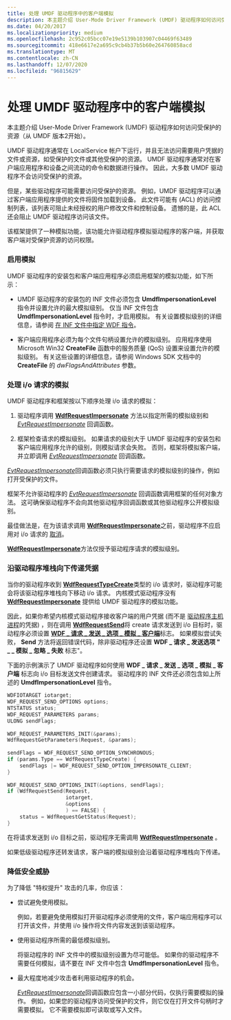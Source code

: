 ```yaml
---
title: 处理 UMDF 驱动程序中的客户端模拟
description: 本主题介绍 User-Mode Driver Framework (UMDF) 驱动程序如何访问受保护的资源（从 UMDF 版本2开始）。
ms.date: 04/20/2017
ms.localizationpriority: medium
ms.openlocfilehash: 2c952c05bcc07e19e5139b103907c04469f63489
ms.sourcegitcommit: 418e6617e2a695c9cb4b37b5b60e264760858acd
ms.translationtype: MT
ms.contentlocale: zh-CN
ms.lasthandoff: 12/07/2020
ms.locfileid: "96815629"
---
```

# <a name="handling-client-impersonation-in-umdf-drivers"></a>处理 UMDF 驱动程序中的客户端模拟


本主题介绍 User-Mode Driver Framework (UMDF) 驱动程序如何访问受保护的资源（从 UMDF 版本2开始）。

UMDF 驱动程序通常在 LocalService 帐户下运行，并且无法访问需要用户凭据的文件或资源，如受保护的文件或其他受保护的资源。 UMDF 驱动程序通常对在客户端应用程序和设备之间流动的命令和数据进行操作。 因此，大多数 UMDF 驱动程序不会访问受保护的资源。

但是，某些驱动程序可能需要访问受保护的资源。 例如，UMDF 驱动程序可以通过客户端应用程序提供的文件将固件加载到设备。 此文件可能有 (ACL) 的访问控制列表，该列表可阻止未经授权的用户修改文件和控制设备。 遗憾的是，此 ACL 还会阻止 UMDF 驱动程序访问该文件。

该框架提供了一种模拟功能，该功能允许驱动程序模拟驱动程序的客户端，并获取客户端对受保护资源的访问权限。

### <a name="enabling-impersonation"></a>启用模拟

UMDF 驱动程序的安装包和客户端应用程序必须启用框架的模拟功能，如下所示：

-   UMDF 驱动程序的安装包的 INF 文件必须包含 **UmdfImpersonationLevel** 指令并设置允许的最大模拟级别。 仅当 INF 文件包含 **UmdfImpersonationLevel** 指令时，才启用模拟。 有关设置模拟级别的详细信息，请参阅 [在 INF 文件中指定 WDF 指令](specifying-wdf-directives-in-inf-files.md)。

-   客户端应用程序必须为每个文件句柄设置允许的模拟级别。 应用程序使用 Microsoft Win32 **CreateFile** 函数中的服务质量 (QoS) 设置来设置允许的模拟级别。 有关这些设置的详细信息，请参阅 Windows SDK 文档中的 **CreateFile** 的 *dwFlagsAndAttributes* 参数。

### <a name="handling-impersonation-for-an-io-request"></a>处理 i/o 请求的模拟

UMDF 驱动程序和框架按以下顺序处理 i/o 请求的模拟：

1.  驱动程序调用 [**WdfRequestImpersonate**](/windows-hardware/drivers/ddi/wdfrequest/nf-wdfrequest-wdfrequestimpersonate) 方法以指定所需的模拟级别和 [*EvtRequestImpersonate*](/windows-hardware/drivers/ddi/wdfrequest/nc-wdfrequest-evt_wdf_request_impersonate) 回调函数。

2.  框架检查请求的模拟级别。 如果请求的级别大于 UMDF 驱动程序的安装包和客户端应用程序允许的级别，则模拟请求会失败。 否则，框架将模拟客户端，并立即调用 [*EvtRequestImpersonate*](/windows-hardware/drivers/ddi/wdfrequest/nc-wdfrequest-evt_wdf_request_impersonate) 回调函数。

[*EvtRequestImpersonate*](/windows-hardware/drivers/ddi/wdfrequest/nc-wdfrequest-evt_wdf_request_impersonate)回调函数必须只执行需要请求的模拟级别的操作，例如打开受保护的文件。

框架不允许驱动程序的 [*EvtRequestImpersonate*](/windows-hardware/drivers/ddi/wdfrequest/nc-wdfrequest-evt_wdf_request_impersonate) 回调函数调用框架的任何对象方法。 这可确保驱动程序不会向其他驱动程序回调函数或其他驱动程序公开模拟级别。

最佳做法是，在为该请求调用 [**WdfRequestImpersonate**](/windows-hardware/drivers/ddi/wdfrequest/nf-wdfrequest-wdfrequestimpersonate)之前，驱动程序不应启用对 i/o 请求的 [取消](canceling-i-o-requests.md)。

[**WdfRequestImpersonate**](/windows-hardware/drivers/ddi/wdfrequest/nf-wdfrequest-wdfrequestimpersonate)方法仅授予驱动程序请求的模拟级别。

### <a name="passing-credentials-down-the-driver-stack"></a>沿驱动程序堆栈向下传递凭据

当你的驱动程序收到 [**WdfRequestTypeCreate**](/windows-hardware/drivers/ddi/wdfrequest/ne-wdfrequest-_wdf_request_type)类型的 i/o 请求时，驱动程序可能会将该驱动程序堆栈向下移动 i/o 请求。 内核模式驱动程序没有 [**WdfRequestImpersonate**](/windows-hardware/drivers/ddi/wdfrequest/nf-wdfrequest-wdfrequestimpersonate) 提供给 UMDF 驱动程序的模拟功能。

因此，如果你希望内核模式驱动程序接收客户端的用户凭据 (而不是 [驱动程序主机进程](umdf-driver-host-process.md)的凭据) ，则在调用 [**WdfRequestSend**](/windows-hardware/drivers/ddi/wdfrequest/nf-wdfrequest-wdfrequestsend)将 create 请求发送到 i/o 目标时，驱动程序必须设置 [**WDF \_ 请求 \_ 发送 \_ 选项 \_ 模拟 \_ 客户端**](/windows-hardware/drivers/ddi/wdfrequest/ne-wdfrequest-_wdf_request_send_options_flags)标志。 如果模拟尝试失败， **Send** 方法将返回错误代码，除非驱动程序还设置 **WDF \_ 请求 \_ 发送选项 " \_ \_ 模拟 \_ 忽略 \_ 失败** 标志"。

下面的示例演示了 UMDF 驱动程序如何使用 **WDF \_ 请求 \_ 发送 \_ 选项 \_ 模拟 \_ 客户端** 标志向 i/o 目标发送文件创建请求。 驱动程序的 INF 文件还必须包含如上所述的 **UmdfImpersonationLevel** 指令。

```cpp
WDFIOTARGET iotarget;
WDF_REQUEST_SEND_OPTIONS options;
NTSTATUS status;
WDF_REQUEST_PARAMETERS params;
ULONG sendFlags;  
 
WDF_REQUEST_PARAMETERS_INIT(&params);
WdfRequestGetParameters(Request, &params);
   
sendFlags = WDF_REQUEST_SEND_OPTION_SYNCHRONOUS;
if (params.Type == WdfRequestTypeCreate) {
    sendFlags |= WDF_REQUEST_SEND_OPTION_IMPERSONATE_CLIENT;
}
   
WDF_REQUEST_SEND_OPTIONS_INIT(&options, sendFlags);
if (WdfRequestSend(Request,
                   iotarget,
                   &options
                   ) == FALSE) {
    status = WdfRequestGetStatus(Request);
}
```

在将请求发送到 i/o 目标之前，驱动程序无需调用 [**WdfRequestImpersonate**](/windows-hardware/drivers/ddi/wdfrequest/nf-wdfrequest-wdfrequestimpersonate) 。

如果低级驱动程序还转发请求，客户端的模拟级别会沿着驱动程序堆栈向下传递。

### <a name="reducing-security-threats"></a>降低安全威胁

为了降低 "特权提升" 攻击的几率，你应该：

-   尝试避免使用模拟。

    例如，若要避免使用模拟打开驱动程序必须使用的文件，客户端应用程序可以打开该文件，并使用 i/o 操作将文件内容发送到该驱动程序。

-   使用驱动程序所需的最低模拟级别。

    将驱动程序的 INF 文件中的模拟级别设置为尽可能低。 如果你的驱动程序不需要任何模拟，请不要在 INF 文件中包含 **UmdfImpersonationLevel** 指令。

-   最大程度地减少攻击者利用驱动程序的机会。

    [*EvtRequestImpersonate*](/windows-hardware/drivers/ddi/wdfrequest/nc-wdfrequest-evt_wdf_request_impersonate)回调函数应包含一小部分代码，仅执行需要模拟的操作。 例如，如果您的驱动程序访问受保护的文件，则它仅在打开文件句柄时才需要模拟。 它不需要模拟即可读取或写入文件。

 


